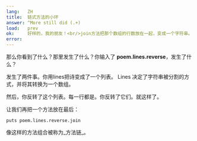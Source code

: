 ```yaml
---
lang:   ZH
title:  链式方法的小环
answer: ^More still did (.+)
load:   prev
ok:     好样的，我的朋友！<br/>join方法把那个数组的行数放在一起，变成一个字符串。
error:  
---
```


那么你看到了什么？那里发生了什么？你输入了 __poem.lines.reverse__，发生了什么？

发生了两件事。你用lines把诗变成了一个列表。
Lines 决定了字符串被分割的方式，并将其转换为一个数组。

然后，你反转了这个列表。每一行都是。你反转了它们。就这样了。

让我们再把一个方法放在最后：

    puts poem.lines.reverse.join

像这样的方法组合被称为_方法链_。